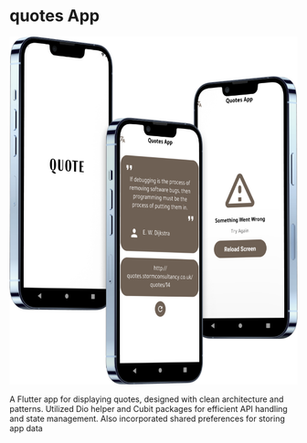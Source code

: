# quotes App

<img src="https://github.com/AbanoubEzzat1/Quotes_App/blob/master/QuoteApp.png">

A Flutter app for displaying quotes, designed with clean architecture and patterns.
Utilized Dio helper and Cubit packages for efficient API handling and state
management. Also incorporated shared preferences for storing app data
